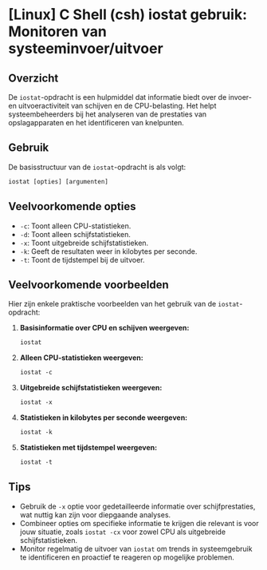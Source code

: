 # [Linux] C Shell (csh) iostat gebruik: Monitoren van systeeminvoer/uitvoer

## Overzicht
De `iostat`-opdracht is een hulpmiddel dat informatie biedt over de invoer- en uitvoeractiviteit van schijven en de CPU-belasting. Het helpt systeembeheerders bij het analyseren van de prestaties van opslagapparaten en het identificeren van knelpunten.

## Gebruik
De basisstructuur van de `iostat`-opdracht is als volgt:

```csh
iostat [opties] [argumenten]
```

## Veelvoorkomende opties
- `-c`: Toont alleen CPU-statistieken.
- `-d`: Toont alleen schijfstatistieken.
- `-x`: Toont uitgebreide schijfstatistieken.
- `-k`: Geeft de resultaten weer in kilobytes per seconde.
- `-t`: Toont de tijdstempel bij de uitvoer.

## Veelvoorkomende voorbeelden
Hier zijn enkele praktische voorbeelden van het gebruik van de `iostat`-opdracht:

1. **Basisinformatie over CPU en schijven weergeven:**
   ```csh
   iostat
   ```

2. **Alleen CPU-statistieken weergeven:**
   ```csh
   iostat -c
   ```

3. **Uitgebreide schijfstatistieken weergeven:**
   ```csh
   iostat -x
   ```

4. **Statistieken in kilobytes per seconde weergeven:**
   ```csh
   iostat -k
   ```

5. **Statistieken met tijdstempel weergeven:**
   ```csh
   iostat -t
   ```

## Tips
- Gebruik de `-x` optie voor gedetailleerde informatie over schijfprestaties, wat nuttig kan zijn voor diepgaande analyses.
- Combineer opties om specifieke informatie te krijgen die relevant is voor jouw situatie, zoals `iostat -cx` voor zowel CPU als uitgebreide schijfstatistieken.
- Monitor regelmatig de uitvoer van `iostat` om trends in systeemgebruik te identificeren en proactief te reageren op mogelijke problemen.